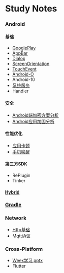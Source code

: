 # Study Notes

### Android

#### 基础

* [GooglePlay](Android/GooglePlay/GooglePlay踩坑记录.md)
* [AppBar](Android/AndroidBase/appbar.md)
* [Dialog](Android/AndroidBase/dialog.md)
* [ScreenOrientation](Android/AndroidBase/ScreenOrientation.md)
* [TouchEvent](Android/AndroidBase/TouchEvent.md)
* [Android-O](Android/Platform/Android-O.md)
* Android-10
* [系统服务](Android/AndroidSystemServiceStudy/SystemService.md)
* Handler

#### 安全

* [Android端加密方案分析](Android/AndroidSecure/加密方案分析.md)
* [Android应用加固分析](Android/AndroidSecure/应用加固安全分析.md)

#### 性能优化

* [应用卡顿](Android/Performance/KaDun.md)
* [手机唤醒](Android/Performance/Wake.md)

#### 第三方SDK

* RePlugin
* Tinker

#### [Hybrid](Android/hybrid-doc/Hybrid.md)

### [Gradle](Gradle/Gradle.md)

### Network

* [Http基础](Network/NetworkBase.md)
* Mqtt协议

### Cross-Platform

* [Weex学习.pptx](weex-study/30分钟尝尝Weex.pptx)
* Flutter
